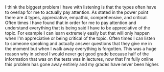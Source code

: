 I think the biggest problem I have with listening is that the types often have to overlap for me to actually pay attention. As stated in the power point there are 4 types, appreciative, empathic, comprehensive, and critical. Often times I have found that in order for me to pay attention and understand everything that is being said I have to be appreciative of the topic. For example I can learn extremely easily but that will only happen when I'm appreciative or being critical of the topic. Often times I can listen to someone speaking and actually answer questions that they give me in the moment but when I walk away everything is forgotten. This was a huge reason why in school I would never get good grade because half of the information that was on the tests was in lectures, now that I'm fully online this problem has gone away entirely and my grades have never been higher.
